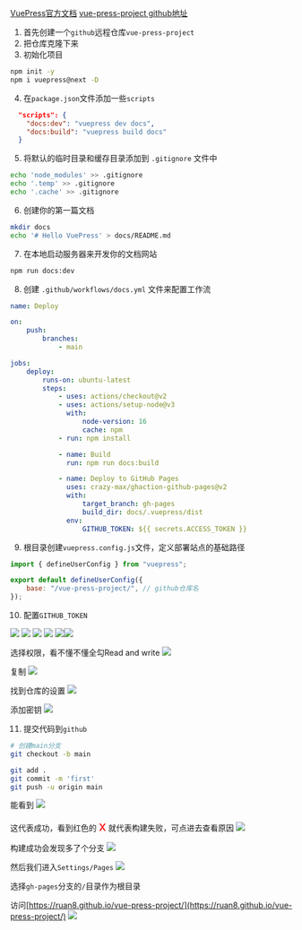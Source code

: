 [VuePress官方文档](https://v2.vuepress.vuejs.org/zh/)
[vue-press-project github地址](https://github.com/Ruan8/vue-press-project)

1. 首先创建一个`github`远程仓库`vue-press-project`
2. 把仓库克隆下来
3. 初始化项目

```sh
npm init -y
npm i vuepress@next -D
```

4. 在`package.json`文件添加一些`scripts`

```json
  "scripts": {
    "docs:dev": "vuepress dev docs",
    "docs:build": "vuepress build docs"
  }
```

5. 将默认的临时目录和缓存目录添加到 `.gitignore` 文件中

```sh
echo 'node_modules' >> .gitignore
echo '.temp' >> .gitignore
echo '.cache' >> .gitignore
```

6. 创建你的第一篇文档

```sh
mkdir docs
echo '# Hello VuePress' > docs/README.md
```

7. 在本地启动服务器来开发你的文档网站

```sh
npm run docs:dev
```

8. 创建 `.github/workflows/docs.yml` 文件来配置工作流

```yaml
name: Deploy

on:
    push:
        branches:
            - main

jobs:
    deploy:
        runs-on: ubuntu-latest
        steps:
            - uses: actions/checkout@v2
            - uses: actions/setup-node@v3
              with:
                  node-version: 16
                  cache: npm
            - run: npm install

            - name: Build
              run: npm run docs:build

            - name: Deploy to GitHub Pages
              uses: crazy-max/ghaction-github-pages@v2
              with:
                  target_branch: gh-pages
                  build_dir: docs/.vuepress/dist
              env:
                  GITHUB_TOKEN: ${{ secrets.ACCESS_TOKEN }}

```

9. 根目录创建`vuepress.config.js`文件，定义部署站点的基础路径

```javascript
import { defineUserConfig } from "vuepress";

export default defineUserConfig({
    base: "/vue-press-project/", // github仓库名
});

```

10. 配置`GITHUB_TOKEN`

![](https://p.ipic.vip/wix3iz.png)
![](https://p.ipic.vip/zr4nlf.png)
![](https://p.ipic.vip/y5qsvr.png)
![](https://p.ipic.vip/llhgzn.png)
![](https://p.ipic.vip/bkhzq1.png)![](https://p.ipic.vip/bdfa2d.png)

选择权限，看不懂不懂全勾Read and write
![](https://p.ipic.vip/v67rfm.png)

复制
![](https://p.ipic.vip/llx56k.png)

找到仓库的设置
![](https://p.ipic.vip/a165n3.png)

添加密钥
![](https://p.ipic.vip/1vzs48.png)

11. 提交代码到`github`

```sh
# 创建main分支
git checkout -b main

git add .
git commit -m 'first'
git push -u origin main
```

能看到
![](https://p.ipic.vip/zr0b1g.png)

这代表成功，看到红色的 <font color="red" size="5">x</font> 就代表构建失败，可点进去查看原因
![](https://p.ipic.vip/s3i2a1.png)

构建成功会发现多了个分支
![](https://p.ipic.vip/iwm1m2.png)

然后我们进入`Settings/Pages`
![](https://p.ipic.vip/rfcwj5.png)

选择`gh-pages`分支的`/`目录作为根目录

访问[https://ruan8.github.io/vue-press-project/](https://ruan8.github.io/vue-press-project/)
![](https://p.ipic.vip/mhnncp.png)
